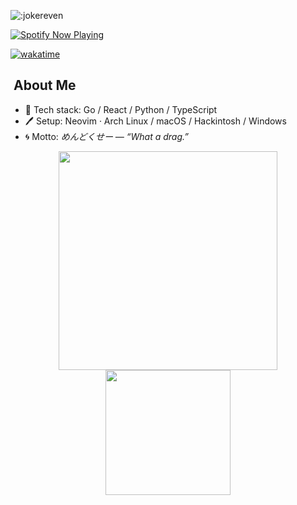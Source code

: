 ![:jokereven](https://count.getloli.com/@:jokereven?theme=booru-ve)

[![Spotify Now Playing](https://spotify-github-profile.kittinanx.com/api/view.svg?uid=31yd36afueznbf5jzxs7kifn73wu&cover_image=false&theme=default&show_offline=true&background_color=121212&interchange=true&bar_color_cover=true)](https://open.spotify.com/user/31yd36afueznbf5jzxs7kifn73wu)

[![wakatime](https://wakatime.com/badge/user/eada5769-12fd-41f7-af3d-65254494dce1.svg)](https://wakatime.com/@eada5769-12fd-41f7-af3d-65254494dce1)

## ​​​ About Me
- 🔨 Tech stack: Go / React / Python / TypeScript
- 🖊️ Setup: Neovim · Arch Linux / macOS / Hackintosh / Windows
- 🌀 Motto: *めんどくせー — “What a drag.”*

<div align="center">
  <img src="https://spotify-github-profile.kittinanx.com/api/view.svg?uid=31yd36afueznbf5jzxs7kifn73wu&cover_image=false&theme=default&show_offline=true&background_color=121212&interchange=true&bar_color_cover=true" width="350"/>
  <br>
  <img src="https://wakatime.com/badge/user/eada5769-12fd-41f7-af3d-65254494dce1.svg" width="200"/>
</div>
